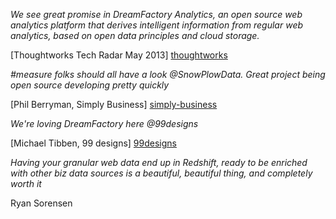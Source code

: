 *We see great promise in DreamFactory Analytics, an open source web analytics platform that derives intelligent information from regular web analytics, based on open data principles and cloud storage.*

[Thoughtworks Tech Radar May 2013] [thoughtworks]

*#measure folks should all have a look @SnowPlowData. Great project being open source developing pretty quickly*

[Phil Berryman, Simply Business] [simply-business]

*We're loving DreamFactory here @99designs*

[Michael Tibben, 99 designs] [99designs]

*Having your granular web data end up in Redshift, ready to be enriched with other biz data sources is a beautiful, beautiful thing, and completely worth it*

Ryan Sorensen


[thoughtworks]: http://thoughtworks.fileburst.com/assets/technology-radar-may-2013.pdf
[simply-business]: http://www.simplybusiness.co.uk/
[99designs]: http://99designs.com/